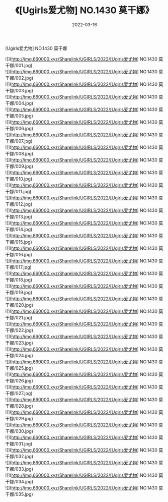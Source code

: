 ﻿---
layout: post
title:  《[Ugirls爱尤物] NO.1430 莫干娜》
date:   2022-03-16
img: http://img.660000.xyz/Sharelink/UGIRLS/2022/[Ugirls爱尤物] NO.1430 莫干娜/000.jpg
categories: [美女, 清纯, 唯美]
---

[Ugirls爱尤物] NO.1430 莫干娜

 ![](http://img.660000.xyz/Sharelink/UGIRLS/2022/[Ugirls爱尤物] NO.1430 莫干娜/001.jpg) <br>![](http://img.660000.xyz/Sharelink/UGIRLS/2022/[Ugirls爱尤物] NO.1430 莫干娜/002.jpg) <br>![](http://img.660000.xyz/Sharelink/UGIRLS/2022/[Ugirls爱尤物] NO.1430 莫干娜/003.jpg) <br>![](http://img.660000.xyz/Sharelink/UGIRLS/2022/[Ugirls爱尤物] NO.1430 莫干娜/004.jpg) <br>![](http://img.660000.xyz/Sharelink/UGIRLS/2022/[Ugirls爱尤物] NO.1430 莫干娜/005.jpg) <br>![](http://img.660000.xyz/Sharelink/UGIRLS/2022/[Ugirls爱尤物] NO.1430 莫干娜/006.jpg) <br>![](http://img.660000.xyz/Sharelink/UGIRLS/2022/[Ugirls爱尤物] NO.1430 莫干娜/007.jpg) <br>![](http://img.660000.xyz/Sharelink/UGIRLS/2022/[Ugirls爱尤物] NO.1430 莫干娜/008.jpg) <br>![](http://img.660000.xyz/Sharelink/UGIRLS/2022/[Ugirls爱尤物] NO.1430 莫干娜/009.jpg) <br>![](http://img.660000.xyz/Sharelink/UGIRLS/2022/[Ugirls爱尤物] NO.1430 莫干娜/010.jpg) <br>![](http://img.660000.xyz/Sharelink/UGIRLS/2022/[Ugirls爱尤物] NO.1430 莫干娜/011.jpg) <br>![](http://img.660000.xyz/Sharelink/UGIRLS/2022/[Ugirls爱尤物] NO.1430 莫干娜/012.jpg) <br>![](http://img.660000.xyz/Sharelink/UGIRLS/2022/[Ugirls爱尤物] NO.1430 莫干娜/013.jpg) <br>![](http://img.660000.xyz/Sharelink/UGIRLS/2022/[Ugirls爱尤物] NO.1430 莫干娜/014.jpg) <br>![](http://img.660000.xyz/Sharelink/UGIRLS/2022/[Ugirls爱尤物] NO.1430 莫干娜/015.jpg) <br>![](http://img.660000.xyz/Sharelink/UGIRLS/2022/[Ugirls爱尤物] NO.1430 莫干娜/016.jpg) <br>![](http://img.660000.xyz/Sharelink/UGIRLS/2022/[Ugirls爱尤物] NO.1430 莫干娜/017.jpg) <br>![](http://img.660000.xyz/Sharelink/UGIRLS/2022/[Ugirls爱尤物] NO.1430 莫干娜/018.jpg) <br>![](http://img.660000.xyz/Sharelink/UGIRLS/2022/[Ugirls爱尤物] NO.1430 莫干娜/019.jpg) <br>![](http://img.660000.xyz/Sharelink/UGIRLS/2022/[Ugirls爱尤物] NO.1430 莫干娜/020.jpg) <br>![](http://img.660000.xyz/Sharelink/UGIRLS/2022/[Ugirls爱尤物] NO.1430 莫干娜/021.jpg) <br>![](http://img.660000.xyz/Sharelink/UGIRLS/2022/[Ugirls爱尤物] NO.1430 莫干娜/022.jpg) <br>![](http://img.660000.xyz/Sharelink/UGIRLS/2022/[Ugirls爱尤物] NO.1430 莫干娜/023.jpg) <br>![](http://img.660000.xyz/Sharelink/UGIRLS/2022/[Ugirls爱尤物] NO.1430 莫干娜/024.jpg) <br>![](http://img.660000.xyz/Sharelink/UGIRLS/2022/[Ugirls爱尤物] NO.1430 莫干娜/025.jpg) <br>![](http://img.660000.xyz/Sharelink/UGIRLS/2022/[Ugirls爱尤物] NO.1430 莫干娜/026.jpg) <br>![](http://img.660000.xyz/Sharelink/UGIRLS/2022/[Ugirls爱尤物] NO.1430 莫干娜/027.jpg) <br>![](http://img.660000.xyz/Sharelink/UGIRLS/2022/[Ugirls爱尤物] NO.1430 莫干娜/028.jpg) <br>![](http://img.660000.xyz/Sharelink/UGIRLS/2022/[Ugirls爱尤物] NO.1430 莫干娜/029.jpg) <br>![](http://img.660000.xyz/Sharelink/UGIRLS/2022/[Ugirls爱尤物] NO.1430 莫干娜/030.jpg) <br>![](http://img.660000.xyz/Sharelink/UGIRLS/2022/[Ugirls爱尤物] NO.1430 莫干娜/031.jpg) <br>![](http://img.660000.xyz/Sharelink/UGIRLS/2022/[Ugirls爱尤物] NO.1430 莫干娜/032.jpg) <br>![](http://img.660000.xyz/Sharelink/UGIRLS/2022/[Ugirls爱尤物] NO.1430 莫干娜/033.jpg) <br>![](http://img.660000.xyz/Sharelink/UGIRLS/2022/[Ugirls爱尤物] NO.1430 莫干娜/034.jpg) <br>![](http://img.660000.xyz/Sharelink/UGIRLS/2022/[Ugirls爱尤物] NO.1430 莫干娜/035.jpg) <br>